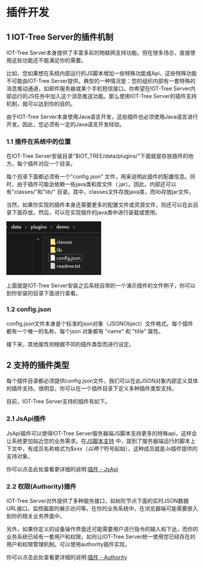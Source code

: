 插件开发
==

## 1 IOT-Tree Server的插件机制

IOT-Tree Server本身提供了丰富多彩的物联网支持功能。但在很多场合，直接使用这些功能还不能满足你的需要。

比如，您如果想在系统内部运行的JS脚本增加一些特殊功能或Api，这些特殊功能不可能由IOT-Tree
Server提供。典型的一种情况是：您的组织内部有一套特殊的消息推动通道，如邮件服务器或某个手机短信接口。你希望在IOT-Tree
Server内部运行的JS任务中加入这个消息推送功能。那么使用IOT-Tree Server的插件支持机制，就可以达到你的目的。

由于IOT-Tree Server本身使用Java语言开发，这些插件也必须使用Java语言进行开发。因此，您必须有一定的Java语言开发经验。

### 1.1 插件在系统中的位置

在IOT-Tree Server安装目录"$IOT_TREE/data/plugins/"下面就是存放插件的地方。每个插件对应一个目录。

每个目录下面都必须有一个"config.json"
文件，用来说明此插件的配置信息。同时，由于插件可能会依赖一些java类和库文件（.jar）。因此，内部还可以有"classes/"和"lib/"
目录。其中，classes文件存放java类，而lib存放jar文件。

当然，如果你实现的插件本身还需要更多的配置文件或资源文件，则还可以在此目录下面存放。然后，可以在实现插件的java类中进行装载或使用。



<img src="../img/plug1.png">


上面就是IOT-Tree Server安装之后系统自带的一个演示插件的文件例子，你可以到你安装的目录下面进行查看。

### 1.2 config.json

config.json文件本身是个标准的json对象（JSONObject）文件格式。每个插件都有一个唯一的名称，每个json 对象都有 "name" 和 "title"
属性。

接下来，其他属性则根据不同的插件类型而进行设定。

## 2 支持的插件类型

每个插件目录都必须提供config.json文件，我们可以在此JSON对象内部定义具体的插件支持。很明显，你可以在一个插件目录下定义多种插件类型支持。

目前，IOT-Tree Server支持的插件有如下。

### 2.1 JsApi插件

JsApi插件可以使得IOT-Tree Server服务器端JS脚本支持更多的特殊api，这样会让系统更加贴近您的业务需求。在[JS脚本支持][js_main]
中，提到了服务器端运行的脚本上下文中，有成员名称格式为$$xxx（以两个$符号起始），这种成员就是Js插件提供的支持对象。

你可以点击此处查看更详细的说明:[插件 - JsApi][plug_js_api]

[js_main]:../js/index.md

### 2.2 权限(Authority)插件

IOT-Tree Server对外提供了多种服务接口，如树形节点下面的实时JSON数据URL接口，监控画面的展示访问等。在你的业务系统中，在浏览器端可能需要嵌入到你的相关业务界面中。

另外，如果你定义的设备操作界面还可能需要用户进行指令的输入和下达，而你的业务系统已经有一套用户和权限，如何让IOT-Tree
Server统一使用您已经存在的用户和权限管理机制。可以使用authority插件实现。

你可以点击此处查看更详细的说明:[插件 - Authority][plug_auth]

[plug_js_api]: ./adv_plugin_jsapi.md

[plug_auth]: ./adv_plugin_auth.md
